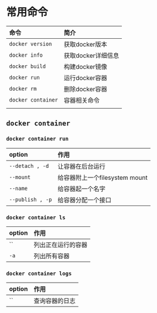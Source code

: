# 常用命令

| 命令 | 简介 |
| :--- | :--- |
| `docker version` | 获取docker版本 |
| `docker info` | 获取docker详细信息 |
| `docker build` | 构建docker镜像 |
| `docker run` | 运行docker容器 |
| `docker rm` | 删除docker容器 |
| `docker container` | 容器相关命令 |
|  |  |

## `docker container`

### `docker container run`

| option | 作用 |
| :--- | :--- |
| `--detach , -d` | 让容器在后台运行 |
| `--mount` | 给容器附上一个filesystem mount |
| `--name` | 给容器起一个名字 |
| `--publish , -p` | 给容器分配一个接口 |

### `docker container ls`

| option | 作用 |
| :--- | :--- |
|  `` | 列出正在运行的容器 |
| `-a` | 列出所有容器 |

### `docker container logs`



| option | 作用 |
| :--- | :--- |
|  `` | 查询容器的日志 |



